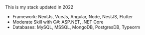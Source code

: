 This is my stack updated in 2022
- Framework: NextJs, VueJs, Angular, Node, NestJS, Flutter
- Moderate Skill with C#: ASP.NET, .NET Core
- Databases: MySQL, MSSQL, MongoDB, PostgresDB, Typeorm
